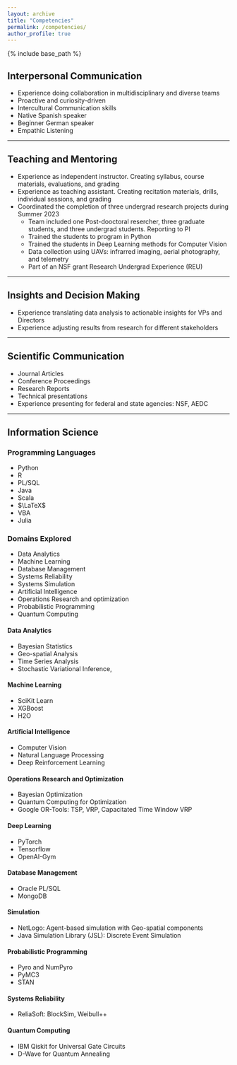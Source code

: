 ```yaml
---
layout: archive
title: "Competencies"
permalink: /competencies/
author_profile: true
---
```


{% include base_path %}
<!--
{% for post in site.education reversed %}
  {% include archive-single.html %}
{% endfor %} -->

## Interpersonal Communication
- Experience doing collaboration in multidisciplinary and diverse teams
- Proactive and curiosity-driven
- Intercultural Communication skills
- Native Spanish speaker
- Beginner German speaker
- Empathic Listening


------

## Teaching and Mentoring
- Experience as independent instructor. Creating syllabus, course materials, evaluations, and grading
- Experience as teaching assistant. Creating recitation materials, drills, individual sessions, and grading
- Coordinated the completion of three undergrad research projects during Summer 2023
	- Team included one Post-dooctoral resercher, three graduate students, and three undergrad students. Reporting to PI
	- Trained the students to program in Python
	- Trained the students in Deep Learning methods for Computer Vision 
	- Data collection using UAVs: infrarred imaging, aerial photography, and telemetry
	- Part of an NSF grant Research Undergrad Experience (REU)

------

## Insights and Decision Making
- Experience translating data analysis to actionable insights for VPs and Directors
- Experience adjusting results from research for different stakeholders

------

## Scientific Communication
- Journal Articles
- Conference Proceedings
- Research Reports
- Technical presentations
- Experience presenting for federal and state agencies: NSF, AEDC

------

## Information Science

### Programming Languages
- Python
- R
- PL/SQL
- Java
- Scala
- $\LaTeX$
- VBA
- Julia

### Domains Explored
- Data Analytics
- Machine Learning
- Database Management
- Systems Reliability
- Systems Simulation
- Artificial Intelligence
- Operations Research and optimization
- Probabilistic Programming
- Quantum Computing

#### Data Analytics
- Bayesian Statistics
- Geo-spatial Analysis
- Time Series Analysis
- Stochastic Variational Inference,

#### Machine Learning
- SciKit Learn
- XGBoost
- H2O

#### Artificial Intelligence
- Computer Vision
- Natural Language Processing
- Deep Reinforcement Learning 

#### Operations Research and Optimization
- Bayesian Optimization 
- Quantum Computing for
Optimization
- Google OR-Tools: TSP, VRP, Capacitated Time Window VRP

#### Deep Learning
- PyTorch
- Tensorflow
- OpenAI-Gym
 
#### Database Management
- Oracle PL/SQL
- MongoDB

#### Simulation
- NetLogo: Agent-based simulation with Geo-spatial components
- Java Simulation Library (JSL): Discrete Event Simulation

#### Probabilistic Programming
- Pyro and NumPyro
- PyMC3
- STAN

#### Systems Reliability
- ReliaSoft: BlockSim, Weibull++

#### Quantum Computing
- IBM Qiskit for Universal Gate Circuits
- D-Wave for Quantum Annealing

